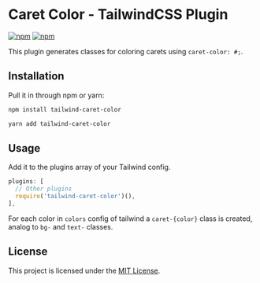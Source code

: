 # Caret Color - TailwindCSS Plugin

[![npm](https://img.shields.io/npm/v/tailwind-caret-color.svg?style=flat-square)](https://www.npmjs.com/package/tailwind-caret-color)
[![npm](https://img.shields.io/npm/dt/tailwind-caret-color.svg?style=flat-square)](https://www.npmjs.com/package/tailwind-caret-color)

This plugin generates classes for coloring carets using `caret-color: #;`.

## Installation

Pull it in through npm or yarn:

```bash
npm install tailwind-caret-color
```

```bash
yarn add tailwind-caret-color
```

## Usage

Add it to the plugins array of your Tailwind config.

```js
plugins: [
  // Other plugins
  require('tailwind-caret-color')(),
],
```

For each color in `colors` config of tailwind a `caret-{color}` class is created, analog to `bg-` and `text-` classes.

## License

This project is licensed under the [MIT License](https://opensource.org/licenses/MIT).
